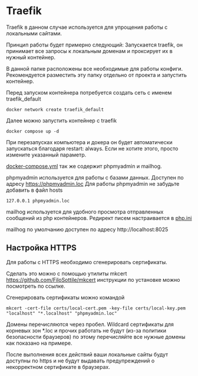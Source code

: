 # Traefik

Traefik в данном случае используется для упрощения работы с локальными сайтами.

Принцип работы будет примерно следующий:
Запускается traefik, он принимает все запросы к локальным доменам и проксирует их в нужный контейнер.

В данной папке расположены все необходимые для работы конфиги.
Рекомендуется разместить эту папку отдельно от проекта и запустить контейнер.

Перед запуском контейнера потребуется создать сеть с именем traefik_default

```shell
docker network create traefik_default
```

Далее можно запустить контейнер с traefik

```shell
docker compose up -d
```

При перезапусках компьютера и докера он будет автоматически запускаться благодаря restart: always.
Если не хотите этого, просто измените указанный параметр.

[docker-compose.yml](docker-compose.yml) так же содержит phpmyadmin и mailhog.

phpmyadmin используется для работы с базами данных. Доступен по адресу https://phpmyadmin.loc
Для работы phpmyadmin не забудьте добавить в файл hosts

`127.0.0.1 phpmyadmin.loc`

mailhog используется для удобного просмотра отправленных сообщений из php контейнеров. Редирект писем настраивается
в [php.ini](..%2F.docker%2Fphp-fpm%2Fphp.ini)

mailhog по умолчанию доступен по адресу http://localhost:8025

## Настройка HTTPS

Для работы с HTTPS необходимо сгенерировать сертификаты.

Сделать это можно с помощью утилиты mkcert https://github.com/FiloSottile/mkcert инструкции по установке можно
посмотреть по ссылке.

Сгенерировать сертификаты можно командой

```shell
mkcert -cert-file certs/local-cert.pem -key-file certs/local-key.pem "localhost" "*.localhost" "phpmyadmin.loc"
```

Домены перечисляются через пробел.
Wildcard сертификаты для корневых зон *.loc и прочих работать не будут (из-за политики безопасности браузеров) по этому
перечисляйте все нужные домены как показано на примере.

После выполнения всех действий ваши локальные сайты будут доступны по https и не будут выдавать предупреждений о
некорректном сертификате в браузерах.

